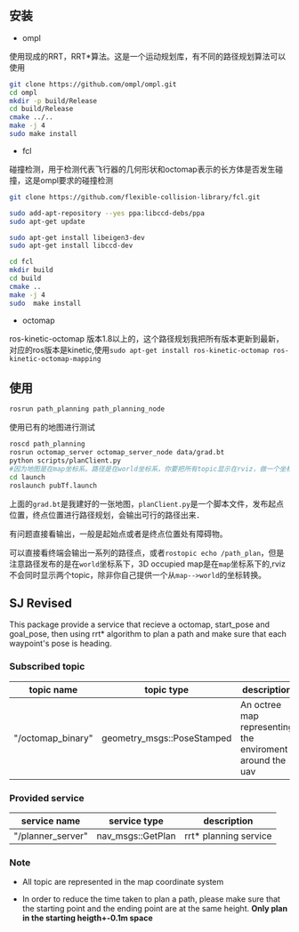 
## 安装

- ompl

使用现成的RRT，RRT*算法。这是一个运动规划库，有不同的路径规划算法可以使用

```bash
git clone https://github.com/ompl/ompl.git
cd ompl
mkdir -p build/Release
cd build/Release
cmake ../..
make -j 4
sudo make install
```

- fcl

碰撞检测，用于检测代表飞行器的几何形状和octomap表示的长方体是否发生碰撞，这是ompl要求的碰撞检测

```bash
git clone https://github.com/flexible-collision-library/fcl.git

sudo add-apt-repository --yes ppa:libccd-debs/ppa
sudo apt-get update

sudo apt-get install libeigen3-dev
sudo apt-get install libccd-dev

cd fcl
mkdir build
cd build
cmake ..
make -j 4
sudo  make install
```


- octomap

ros-kinetic-octomap
版本1.8以上的，这个路径规划我把所有版本更新到最新，对应的ros版本是kinetic,使用`sudo apt-get install ros-kinetic-octomap ros-kinetic-octomap-mapping`

## 使用

```bash
rosrun path_planning path_planning_node
```

使用已有的地图进行测试

```bash
roscd path_planning
rosrun octomap_server octomap_server_node data/grad.bt
python scripts/planClient.py
#因为地图是在map坐标系。路径是在world坐标系，你要把所有topic显示在rviz，做一个坐标变换
cd launch
roslaunch pubTf.launch
```

上面的`grad.bt`是我建好的一张地图，`planClient.py`是一个脚本文件，发布起点位置，终点位置进行路径规划，会输出可行的路径出来．

有问题直接看输出，一般是起始点或者是终点位置处有障碍物。

可以直接看终端会输出一系列的路径点，或者`rostopic echo /path_plan`，但是注意路径发布的是在`world`坐标系下，3D occupied map是在`map`坐标系下的,rviz不会同时显示两个topic，除非你自己提供一个从`map-->world`的坐标转换。

## SJ Revised

This package provide a service that recieve a octomap, start_pose and goal_pose, then using rrt* algorithm to plan a path and make sure that each waypoint's pose is heading.

### Subscribed topic 

| topic name | topic type | description |
|------------|------------|---------|
|"/octomap_binary" | geometry_msgs::PoseStamped | An octree map representing the enviroment around the uav 

### Provided service

| service name | service type | description |
|------------|------------|---------|
|"/planner_server" | nav_msgs::GetPlan | rrt* planning service

### Note
- All topic are represented in the map coordinate system 

- In order to reduce the time taken to plan a path, please make sure that the starting point and the ending point are at the same height. **Only plan in the starting heigth+-0.1m space**





